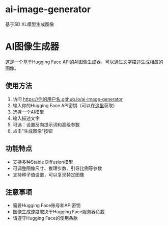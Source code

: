 # ai-image-generator
基于SD XL模型生成图像
# AI图像生成器

这是一个基于Hugging Face API的AI图像生成器，可以通过文字描述生成相应的图像。

## 使用方法

1. 访问 https://你的用户名.github.io/ai-image-generator
2. 输入你的Hugging Face API密钥（可以在[这里](https://huggingface.co/settings/tokens)获取）
3. 选择一个AI模型
4. 输入描述文字
5. 可选：设置反向提示词和高级参数
6. 点击"生成图像"按钮

## 功能特点

- 支持多种Stable Diffusion模型
- 可调整图像尺寸、推理步数、引导比例等参数
- 支持种子值设置，可以复现特定图像

## 注意事项

- 需要Hugging Face账号和API密钥
- 图像生成速度取决于Hugging Face服务器负载
- 请遵守Hugging Face的使用条款
